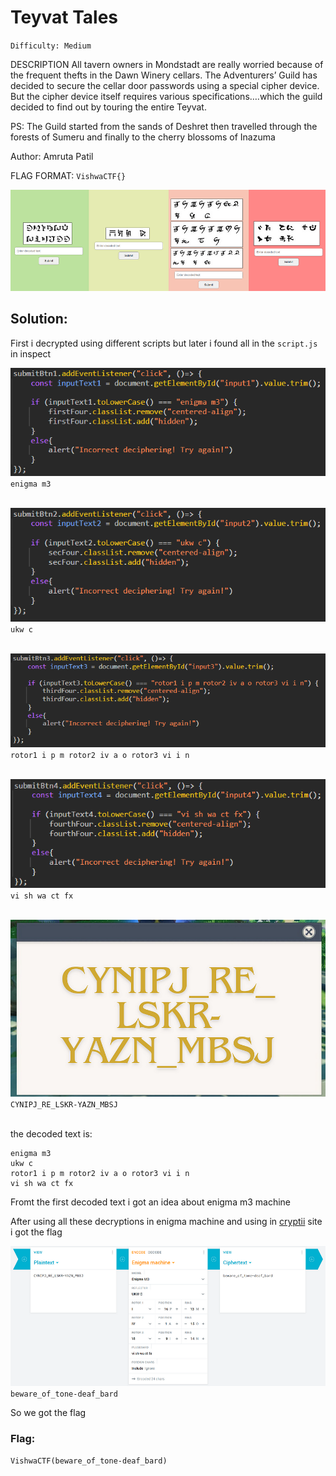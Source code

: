 # Teyvat Tales
`Difficulty: Medium`


DESCRIPTION
All tavern owners in Mondstadt are really worried because of the frequent thefts in the Dawn Winery cellars. The Adventurers’ Guild has decided to secure the cellar door passwords using a special cipher device. But the cipher device itself requires various specifications….which the guild decided to find out by touring the entire Teyvat.

PS: The Guild started from the sands of Deshret then travelled through the forests of Sumeru and finally to the cherry blossoms of Inazuma

Author: Amruta Patil

FLAG FORMAT: `VishwaCTF{}`

![](../../assets/1_yWcjULdeGd6cjUef-hLU3Q.png)

## Solution:


First i decrypted using different scripts but later i found all in the `script.js` in inspect

![alt text](../../assets/1_riC7eown2XoklWC_OD2ZrA.png)
`enigma m3`
<br><br>

![alt text](../../assets/1_2BbP5IcJI9wbPZQdDHnPxA.png)
`ukw c`
<br><br>

![alt text](../../assets/1_h_b6ivWuKZnTrF-JamFKxQ.png)
`rotor1 i p m rotor2 iv a o rotor3 vi i n`
<br><br>

![alt text](../../assets/1_4jwzXaWcrJDJSU5pN7FXHA.png)
`vi sh wa ct fx`
<br><br>

![alt text](../../assets/1_CaXmBsXyLwcvt-RJJdH9bw.png)
`CYNIPJ_RE_LSKR-YAZN_MBSJ`
<br><br>

the decoded text is:
```
enigma m3
ukw c
rotor1 i p m rotor2 iv a o rotor3 vi i n
vi sh wa ct fx
```
Fromt the first decoded text i got an idea about enigma m3 machine


After using all these decryptions in enigma machine and using in [cryptii](https://cryptii.com/pipes/enigma-machine) site
i got the flag

![alt text](../../assets/1_vLIEbnKkaUBtTNLs4S26tA.png)
`beware_of_tone-deaf_bard`

So we got the flag

### Flag:
`VishwaCTF(beware_of_tone-deaf_bard)`
